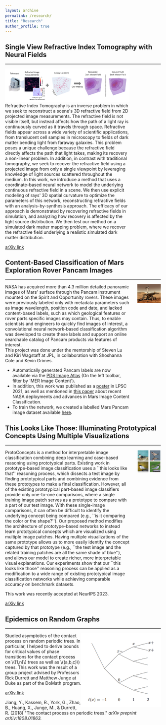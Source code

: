 ```yaml
---
layout: archive
permalink: /research/
title: "Research"
author_profile: true
---
```


## Single View Refractive Index Tomography with Neural Fields
***

<div class='img' style='width: 80%;'>
  <img class='img_responsive' src='/images/teaser.png' />
</div>

<div class='text' style='width: 80%;'>
  Refractive Index Tomography is an inverse problem in which we seek to reconstruct a scene's 3D refractive field from 2D projected image measurements. The refractive field is not visible itself, but instead affects how the path of a light ray is continuously curved as it travels through space. Refractive fields appear across a wide variety of scientific applications, from translucent cell samples in microscopy to fields of dark matter bending light from faraway galaxies. This problem poses a unique challenge because the refractive field directly affects the path that light takes, making its recovery a non-linear problem. In addition, in contrast with traditional tomography, we seek to recover the refractive field using a projected image from only a single viewpoint by leveraging knowledge of light sources scattered throughout the medium. In this work, we introduce a method that uses a coordinate-based neural network to model the underlying continuous refractive field in a scene. We then use explicit modeling of rays' 3D spatial curvature to optimize the parameters of this network, reconstructing refractive fields with an analysis-by-synthesis approach. The efficacy of our approach is demonstrated by recovering refractive fields in simulation, and analyzing how recovery is affected by the light source distribution. We then test our method on a simulated dark matter mapping problem, where we recover the refractive field underlying a realistic simulated dark matter distribution.
</div>

[arXiv link](https://arxiv.org/abs/2309.04437)

## Content-Based Classification of Mars Exploration Rover Pancam Images
***

<div class='img' style='float: right; width: 15%;'>
  <img class='img_responsive' src='/images/rover.jpg' />
</div>

<div class='text' style='width: 80%;'>
  NASA has acquired more than 4.3 million detailed panoramic images of Mars' surface through the Pancam
  instrument mounted on the Spirit and Opportunity rovers. These images were previously labeled only with metadata parameters such as image wavelength, position code and date, and lacked content-based labels, such as
  which geological features or rover parts specific images may contain. Thus, to enable scientists and engineers to quickly find images of interest, a convolutional neural network-based classification algorithm was developed to create these labels and support an online searchable catalog of Pancam products via features of interest. <br>
  This project was done under the mentorship of Steven Lu and Kiri Wagstaff at JPL, in collaboration with Shoshanna Cole and Kevin Grimes.
  <ul>
    <li>
      Automatically generated Pancam labels are now available via the <a href='https://pds-imaging.jpl.nasa.gov/search/?fq=-ATLAS_THUMBNAIL_URL%3Abrwsnotavail.jpg&q=*%3A*'>PDS Image Atlas</a> (On the left toolbar, filter by 'MER Image Content'). 
    </li>
    <li>
     In addition, this work was published as a <a href='https://lpsc2021.ipostersessions.com/Default.aspx?s=38-65-0C-51-56-E4-60-59-97-07-F8-A4-F9-0B-53-D4'>poster</a> in LPSC 2021, as well as mentioned in <a href='https://ojs.aaai.org/index.php/AAAI/article/view/17784'>this paper</a> about recent NASA deployments and advances in Mars Image Content Classification. 
    </li>
    <li>
      To train the network, we created a labelled Mars Pancam image dataset available <a href='https://zenodo.org/record/4302760'>here</a>.
    </li>
  </ul>
 
</div>

## This Looks Like Those: Illuminating Prototypical Concepts Using Multiple Visualizations
***

<div class='img' style='float: right; width: 15%;'>
  <img class='img_responsive' src='/images/birds.png' />
</div>

<div class='text' style='width: 80%;'>
  ProtoConcepts is a method for interpretable image classification combining deep learning and case-based reasoning using prototypical parts. Existing work in prototype-based image classification uses a ``this looks like that'' reasoning process, which dissects a test image by finding prototypical parts and combining evidence from these prototypes to make a final classification. However, all of the existing prototypical part-based image classifiers provide only one-to-one comparisons, where a single training image patch serves as a prototype to compare with a part of our test image. With these single-image comparisons, it can often be difficult to identify the underlying concept being compared (e.g., ``is it comparing the color or the shape?''). Our proposed method modifies the architecture of prototype-based networks to instead learn prototypical concepts which are visualized using multiple image patches. Having multiple visualizations of the same prototype allows us to more easily identify the concept captured by that prototype (e.g., ``the test image and the related training patches are all the same shade of blue''), and allows our model to create richer, more interpretable visual explanations. Our experiments show that our ``this looks like those'' reasoning process can be applied as a modification to a wide range of existing prototypical image classification networks while achieving comparable accuracy on benchmark datasets. 

  This work was recently accepted at NeurIPS 2023. 
</div>

[arXiv link](https://arxiv.org/abs/2310.18589)

## Epidemics on Random Graphs
***

<div class='img'>
  <img class='img_responsive' style='float: right;' src='/images/EpidemicTree.png' />
</div>

Studied asymptotics of the contact process on random periodic trees. In particular, I helped to derive bounds for critical values of phase transitions for the contact process on \\((1,n)\\) trees as well as \\((a,b,c)\\) trees. This work was the result of a group project advised by Professors Rick Durrett and Matthew Junge at Duke as part of the DoMath program. 

[arXiv link](https://arxiv.org/pdf/1808.01863)

Jiang, Y., Kassem, R., York, G., Zhao, B., Huang, X., Junge, M., & Durrett, R. (2018) "The contact process on periodic trees." <i>arXiv preprint arXiv:1808.01863.</i>